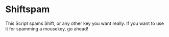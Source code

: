 # Shiftspam

This Script spams Shift, or any other key you want really.
If you want to use it for spamming a mousekey, go ahead!